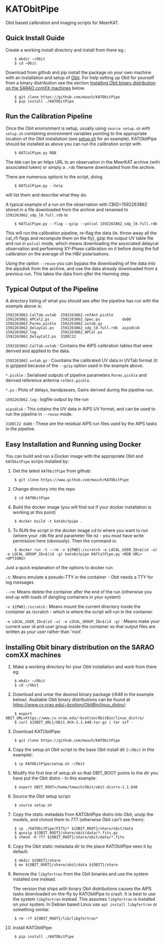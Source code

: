 KATObitPipe
===========

Obit based calibration and imaging scripts for MeerKAT.

Quick Install Guide
-------------------

Create a working install directory and install from there eg.:

```
	$ mkdir ~/Obit
	$ cd ~Obit
```

Download from github and pip install the package on your own machine with an installation and setup of [Obit](https://www.cv.nrao.edu/~bcotton/Obit.html). For help setting up Obit for yourself from a binary distribution see the section [Installing Obit binary distribution on the SARAO comXX machines](https://github.com/mauch/KATObitPipe/edit/master/README.rst#installing-obit-binary-distribution-on-the-sarao-comxx-machines) below.

```
	$ git clone https://github.com/mauch/KATObitPipe
	$ pip install ./KATObitPipe
```

Run the Calibration Pipeline
----------------------------

Once the Obit environment is setup, usually using `source setup.sh` with `setup.sh` containing environment variables pointing to the appropriate location of the Obit installation (see [setup.sh](/setup.sh) for an example). KATObitPipe should be installed as above you can run the calibration script with

```
	$ KATCalPipe.py RDB
```

The `RDB` can be an https URL to an observation in the MeerKAT archive (with associated token) or simply a `.rdb` filename downloaded from the archive.

There are numerous options to the script, doing

```
	$ KATCalPipe.py --help
```

will list them and describe what they do.

A typical example of a run on the observation with CBID=1592263862 stored in a file downloaded from the archive and renamed to `1592263862_sdp_l0.full.rdb` is:

```
	$ KATCalPipe.py --flag --gzip --polcal 1592263862_sdp_l0.full.rdb
```
This will run the calibration pipeline, re-flag the data (ie. throw away all the cal_rfi flags and recompute them on the fly), gzip the output UV table file and run in `polcal` mode, which means downloading the associated delaycal observation and perfoeming XY-Phase calibration on it before doing the full calibration on the average of the H&V polarisations.

Using the option `--reuse` you can bypass the downloading of the data into the aipsdisk from the archive, and use the data already downloaded from a previous run. This takes the data from *after* the Hanning step.

Typical Output of the Pipeline
------------------------------

A directory listing of what you should see after the pipeline has run with the example above is:
```
1592263862.CalTab.uvtab  1592263862.refAnt.pickle  1592263862_APCal2.ps     1592263862_Spec.ps          da00
1592263862.Parms.pickle  1592263862.uvtab.gz       1592263862_DelayCal.ps   1592263862_sdp_l0.full.rdb  aipsdisk
1592263862.log           1592263862_APCal.ps       1592263862_DelayCal2.ps  31DEC22
```

`1592263862.CalTab.uvtab` : Contains the AIPS calibration tables that were derived and applied to the data.

`1592263862.uvtab.gz` : Countains the calibrated UV data in UVTab format (it is gzipped because of the `--gzip` option used in the example above.

`*.pickle` : Serialised outputs of pipeline parameters `Parms.pickle` and derived reference antenna `refAnt.pickle`.

`*.ps` : Plots of delays, bandpasses, Gains derived during the pipeline run.

`1592263862.log` : logfile output by the run

`aipsdisk` : This cotains the UV data in AIPS UV format, and can be used to run the pipeline in `--reuse` mode.

`31DEC22 da00` : These are the residual AIPS run files used by the AIPS tasks in the pipeline.

Easy Installation and Running using Docker
------------------------------------------

You can build and run a Docker image with the appropriate Obit and `KATObitPipe` scrips installed by:

1. Get the latest `KATObitPipe` from github:
```
	$ git clone https://www.github.com/mauch/KATObitPipe
```

2. Change directory into the repo
```
	$ cd KATObitPipe
```
4. Build the docker image (you will find out if your docker installation is working at this point)
```
	$ docker build -t katobitpipe .
```

5. To RUN the script in the docker image cd to where you want to run (where your .rdb file and parameter file is) - you must have write permission here (obviously). Then the command is:
```   
	$ docker run -t --rm -v ${PWD}:/scratch -e LOCAL_USER_ID=$(id -u) -e LOCAL_GROUP_ID=$(id -g) katobitpipe KATCalPipe.py <RDB URL> <OPTIONS>
```

Just a quick explanation of the options to docker run:

`-t`: Means emulate a pseudo-TTY in the container - Obit needs a TTY for log messages

`--rm`: Means delete the container after the end of the run (otherwise you end up with loads of dangling containers in your system)

`-v ${PWD}:/scratch` : Means mount the current directory inside the container as /scratch - which is where the script will run in the container.

`-e LOCAL_USER_ID=$(id -u) -e LOCAL_GROUP_ID=$(id -g)` : Means make your current user id and user group inside the container so that output files are written as your user rather than 'root'.

Installing Obit binary distribution on the SARAO comXX machines
---------------------------------------------------------------

1. Make a working directory for your Obit installation and work from there eg:
```
	$ mkdir ~/Obit
	$ cd ~/Obit
```

2. Download and untar the desired binary package (r648 in the example below). Available Obit binary distributions can be found at https://www.cv.nrao.edu/~bcotton/ObitBin/linux_distro/:
```
	$ export OBIT_URL=https://www.cv.nrao.edu/~bcotton/ObitBin/linux_distro/
	$ curl ${OBIT_URL}/Obit.AVX-1.1.648.tar.gz | tar xzf -
```

3. Download KATObitPipe:
```
	$ git clone https://github.com/mauch/KATObitPipe
```

4. Copy the setup.sh Obit script to the base Obit install dir (`~/Obit` in this example):
```
	$ cp KATObitPipe/setup.sh ~/Obit
```

5. Modify the first line of setup.sh so that OBIT_ROOT points to the dir you have put the Obit distro - In this example:
```
	$ export OBIT_ROOT=/home/tmauch/Obit/obit-distro-1.1.648
```

6. Source the Obit setup script:
```
	$ source setup.sh
```

7. Copy the static metadata from KATObitPipe distro into Obit, unzip the models, and chmod them to 777 (otherwise Obit can’t see them):
```
	$ cp ./KATObitPipe/FITS/* ${OBIT_ROOT}/share/obit/data
	$ gunzip ${OBIT_ROOT}/share/obit/data/*.fits.gz
	$ chmod -R 777 ${OBIT_ROOT}/share/obit/data/*.fits
```

8. Copy the Obit static metadata dir to the place KATObitPipe sees it by default:
```
	$ mkdir ${OBIT}/share
	$ mv ${OBIT_ROOT}/share/obit/data ${OBIT}/share
```

9. Remove the `libgfortran` from the Obit binaries and use the system installed one instead.

   The version that ships with binary Obit distributions causes the AIPS tasks downloaded on-the-fly by KATObitPipe to crash. It is best to use the system `libgfortran` instead. This assumes `libgfortran` is installed on your system. In Debian based Linux use `apt install libgfortran` or something similar.
```
	$ rm -rf ${OBIT_ROOT}/lib/libgfortran*
```

10. Install KATObitPipe:
```
	$ pip install ./KATObitPipe
```
